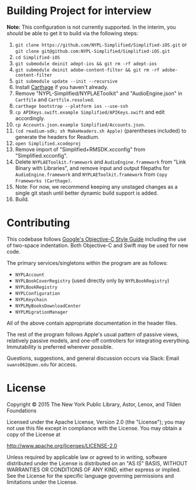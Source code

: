# Building Project for interview

**Note:** This configuration is not currently supported. In the interim, you _should_ be able to get it to build via the following steps:

01. `git clone https://github.com/NYPL-Simplified/Simplified-iOS.git` or `git clone git@github.com:NYPL-Simplified/Simplified-iOS.git`
02. `cd Simplified-iOS`
03. `git submodule deinit adept-ios && git rm -rf adept-ios`
04. `git submodule deinit adobe-content-filter && git rm -rf adobe-content-filter`
05. `git submodule update --init --recursive`
06. Install [Carthage](https://github.com/Carthage/Carthage) if you haven't already.
07. Remove "NYPL-Simplified/NYPLAEToolkit" and "AudioEngine.json" in `Cartfile` and `Cartfile.resolved`.
08. `carthage bootstrap --platform ios --use-ssh`
09. `cp APIKeys.swift.example Simplified/APIKeys.swift` and edit accordingly.
10. `cp Accounts.json.example Simplified/Accounts.json`.
11. `(cd readium-sdk; sh MakeHeaders.sh Apple)` (parentheses included) to generate the headers for Readium.
12. `open Simplified.xcodeproj`
13. Remove import of "Simplified+RMSDK.xcconfig" from "Simplified.xcconfig".
14. Delete `NYPLAEToolkit.framework` and `AudioEngine.framework` from "Link Binary with Libraries", and remove input and output filepaths for `AudioEngine.framework` and `NYPLAEToolkit.framework` from `Copy Frameworks (Carthage)`.
15. Note: For now, we recommend keeping any unstaged changes as a single git stash until better dynamic build support is added.
16. Build.

# Contributing

This codebase follows [Google's Objective-C Style Guide](https://google.github.io/styleguide/objcguide.xml)
including the use of two-space indentation. Both Objective-C and Swift may be
used for new code.

The primary services/singletons within the program are as follows:

* `NYPLAccount`
* `NYPLBookCoverRegistry` (used directly only by `NYPLBookRegistry`)
* `NYPLBookRegistry`
* `NYPLConfiguration`
* `NYPLKeychain`
* `NYPLMyBooksDownloadCenter`
* `NYPLMigrationManager`

All of the above contain appropriate documentation in the header files.

The rest of the program follows Apple's usual pattern of passive views,
relatively passive models, and one-off controllers for integrating everything.
Immutability is preferred wherever possible.

Questions, suggestions, and general discussion occurs via Slack: Email
`swans062@umn.edu` for access.

# License

Copyright © 2015 The New York Public Library, Astor, Lenox, and Tilden Foundations

Licensed under the Apache License, Version 2.0 (the "License");
you may not use this file except in compliance with the License.
You may obtain a copy of the License at

   http://www.apache.org/licenses/LICENSE-2.0

Unless required by applicable law or agreed to in writing, software
distributed under the License is distributed on an "AS IS" BASIS,
WITHOUT WARRANTIES OR CONDITIONS OF ANY KIND, either express or implied.
See the License for the specific language governing permissions and
limitations under the License.
